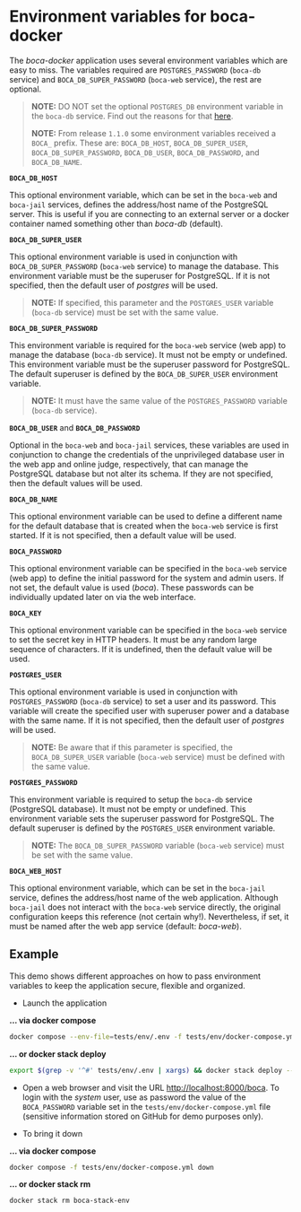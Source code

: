 # Environment variables for boca-docker

The _boca-docker_ application uses several environment variables which are easy to miss. The variables required are `POSTGRES_PASSWORD` (`boca-db` service) and `BOCA_DB_SUPER_PASSWORD` (`boca-web` service), the rest are optional.

> **NOTE:** DO NOT set the optional `POSTGRES_DB` environment variable in the `boca-db` service. Find out the reasons for that [here](https://github.com/joaofazolo/boca-docker/issues/17).
>
> **NOTE:** From release `1.1.0` some environment variables received a `BOCA_` prefix. These are: `BOCA_DB_HOST`, `BOCA_DB_SUPER_USER`, `BOCA_DB_SUPER_PASSWORD`, `BOCA_DB_USER`, `BOCA_DB_PASSWORD`, and `BOCA_DB_NAME`.

**`BOCA_DB_HOST`**

This optional environment variable, which can be set in the `boca-web` and `boca-jail` services, defines the address/host name of the PostgreSQL server. This is useful if you are connecting to an external server or a docker container named something other than _boca-db_ (default).

**`BOCA_DB_SUPER_USER`**

This optional environment variable is used in conjunction with `BOCA_DB_SUPER_PASSWORD` (`boca-web` service) to manage the database. This environment variable must be the superuser for PostgreSQL. If it is not specified, then the default user of _postgres_ will be used.

> **NOTE:** If specified, this parameter and the `POSTGRES_USER` variable (`boca-db` service) must be set with the same value.

**`BOCA_DB_SUPER_PASSWORD`**

This environment variable is required for the `boca-web` service (web app) to manage the database (`boca-db` service). It must not be empty or undefined. This environment variable must be the superuser password for PostgreSQL. The default superuser is defined by the `BOCA_DB_SUPER_USER` environment variable.

> **NOTE:** It must have the same value of the `POSTGRES_PASSWORD` variable (`boca-db` service).

**`BOCA_DB_USER`** and **`BOCA_DB_PASSWORD`**

Optional in the `boca-web` and `boca-jail` services, these variables are used in conjunction to change the credentials of the unprivileged database user in the web app and online judge, respectively, that can manage the PostgreSQL database but not alter its schema. If they are not specified, then the default values will be used.

**`BOCA_DB_NAME`**

This optional environment variable can be used to define a different name for the default database that is created when the `boca-web` service is first started. If it is not specified, then a default value will be used.

**`BOCA_PASSWORD`**

This optional environment variable can be specified in the `boca-web` service (web app) to define the initial password for the system and admin users. If not set, the default value is used (_boca_). These passwords can be individually updated later on via the web interface.

**`BOCA_KEY`**

This optional environment variable can be specified in the `boca-web` service to set the secret key in HTTP headers. It must be any random large sequence of characters. If it is undefined, then the default value will be used.

**`POSTGRES_USER`**

This optional environment variable is used in conjunction with `POSTGRES_PASSWORD` (`boca-db` service) to set a user and its password. This variable will create the specified user with superuser power and a database with the same name. If it is not specified, then the default user of _postgres_ will be used.

> **NOTE:** Be aware that if this parameter is specified, the `BOCA_DB_SUPER_USER` variable (`boca-web` service) must be defined with the same value.

**`POSTGRES_PASSWORD`**

This environment variable is required to setup the `boca-db` service (PostgreSQL database). It must not be empty or undefined. This environment variable sets the superuser password for PostgreSQL. The default superuser is defined by the `POSTGRES_USER` environment variable.

> **NOTE:** The `BOCA_DB_SUPER_PASSWORD` variable (`boca-web` service) must be set with the same value.

**`BOCA_WEB_HOST`**

This optional environment variable, which can be set in the `boca-jail` service, defines the address/host name of the web application. Although `boca-jail` does not interact with the `boca-web` service directly, the original configuration keeps this reference (not certain why!). Nevertheless, if set, it must be named after the web app service (default: _boca-web_).

## Example

This demo shows different approaches on how to pass environment variables to keep the application secure, flexible and organized.

* Launch the application

**... via docker compose**

```sh
docker compose --env-file=tests/env/.env -f tests/env/docker-compose.yml up -d
```

**... or docker stack deploy**

```sh
export $(grep -v '^#' tests/env/.env | xargs) && docker stack deploy --compose-file tests/env/docker-compose.yml boca-stack-env
```

* Open a web browser and visit the URL [http://localhost:8000/boca](http://localhost:8000/boca). To login with the _system_ user, use as password the value of the `BOCA_PASSWORD` variable set in the `tests/env/docker-compose.yml` file (sensitive information stored on GitHub for demo purposes only).

* To bring it down

**... via docker compose**

```sh
docker compose -f tests/env/docker-compose.yml down
```

**... or docker stack rm**

```sh
docker stack rm boca-stack-env
```
